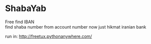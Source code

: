 # ShabaYab
Free find IBAN  
find shaba number from account number 
now just hikmat iranian bank

run in:
 http://freetux.pythonanywhere.com/

